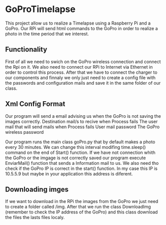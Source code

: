 # GoProTimelapse

This project allow us to realize a Timelapse using a Raspberry Pi and a GoPro. Our RPi will send html commands to the GoPro in order to realize a photo in the time period that we interest.

## Functionality

First of all we need to swich on the GoPro wireless connection and connect the Rpi on it. We also need to connect our RPi to Internet via Ethernet in order to control this process.
After that we have to connect the charger to our components and finnaly we only just need to create a <xml> config file with the passwords and configuration mails and save it in the same folder of our class. 

## Xml Config Format

Our program will send a email advising us when the GoPro is not saving the images correctly.
<goPro>
<destmail>Destination mail/s to recive when Process fails</destmail>
<frommail>The user mail that will send mails when Process fails</frommail>
<mailpwd>User mail password</mailpwd>
<wifipwd>The GoPro wireless password</wifipwd>
</goPro>

Our program runs the main class goPro.py that by default makes a photo every 30 minutes. We can change this interval modifing time.sleep() command on the end of Start() function.
If we have not connection whith the GoPro or the imgage is not correctly saved our program execute EnviarMail() function that sends a Information mail to us.
We also need tho check if the GoPro IP is correct in the start() function. In my case this IP is 10.5.5.9 but maybe in your application this address is diferent.

## Downloading imges

If we want to download in the RPi the images from the GoPro we just need to create a folder called /img. After that we run the class DownloadImg (remember to check the IP address of the GoPro) and this class download the files the lasts files localy.
